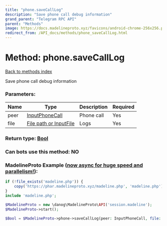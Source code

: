 ```yaml
---
title: "phone.saveCallLog"
description: "Save phone call debug information"
grand_parent: "Telegram RPC API"
parent: "Methods"
image: https://docs.madelineproto.xyz/favicons/android-chrome-256x256.png
redirect_from: /API_docs/methods/phone_saveCallLog.html
---
```

# Method: phone.saveCallLog
[Back to methods index](index.html)



Save phone call debug information

### Parameters:

| Name     |    Type       | Description | Required |
|----------|---------------|-------------|----------|
|peer|[InputPhoneCall](/API_docs/types/InputPhoneCall.html) | Phone call | Yes|
|file|[File path or InputFile](/API_docs/types/InputFile.html) | Logs | Yes|


### Return type: [Bool](/API_docs/types/Bool.html)

### Can bots use this method: **NO**


### MadelineProto Example ([now async for huge speed and parallelism!](https://docs.madelineproto.xyz/docs/ASYNC.html)):


```php
if (!file_exists('madeline.php')) {
    copy('https://phar.madelineproto.xyz/madeline.php', 'madeline.php');
}
include 'madeline.php';

$MadelineProto = new \danog\MadelineProto\API('session.madeline');
$MadelineProto->start();

$Bool = $MadelineProto->phone->saveCallLog(peer: InputPhoneCall, file: InputFile, );
```

